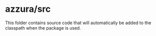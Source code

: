 # azzura/src

This folder contains source code that will automatically be added to the classpath when
the package is used.
